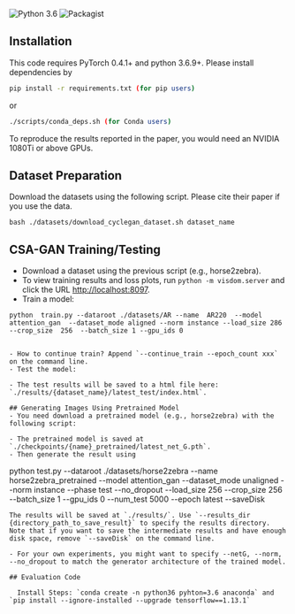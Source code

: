 
![Python 3.6](https://img.shields.io/badge/python-3.6-green.svg)
![Packagist](https://img.shields.io/badge/Pytorch-0.4.1-red.svg)





## Installation


This code requires PyTorch 0.4.1+ and python 3.6.9+. Please install dependencies by
```bash
pip install -r requirements.txt (for pip users)
```
or 

```bash
./scripts/conda_deps.sh (for Conda users)
```

To reproduce the results reported in the paper, you would need an NVIDIA 1080Ti or above  GPUs.

## Dataset Preparation
Download the datasets using the following script. Please cite their paper if you use the data.
```
bash ./datasets/download_cyclegan_dataset.sh dataset_name
```

## CSA-GAN Training/Testing
- Download a dataset using the previous script (e.g., horse2zebra).
- To view training results and loss plots, run `python -m visdom.server` and click the URL [http://localhost:8097](http://localhost:8097).
- Train a model:
```
python  train.py --dataroot ./datasets/AR --name  AR220  --model  attention_gan  --dataset_mode aligned --norm instance --load_size 286 --crop_size  256  --batch_size 1 --gpu_ids 0  


- How to continue train? Append `--continue_train --epoch_count xxx` on the command line.
- Test the model:
```

```
- The test results will be saved to a html file here: `./results/{dataset_name}/latest_test/index.html`.

## Generating Images Using Pretrained Model
- You need download a pretrained model (e.g., horse2zebra) with the following script:
```
```
- The pretrained model is saved at `./checkpoints/{name}_pretrained/latest_net_G.pth`. 
- Then generate the result using
```
python test.py --dataroot ./datasets/horse2zebra --name horse2zebra_pretrained --model attention_gan --dataset_mode unaligned --norm instance --phase test --no_dropout --load_size 256 --crop_size 256 --batch_size 1 --gpu_ids 0 --num_test 5000 --epoch latest --saveDisk
```
The results will be saved at `./results/`. Use `--results_dir {directory_path_to_save_result}` to specify the results directory. Note that if you want to save the intermediate results and have enough disk space, remove `--saveDisk` on the command line.

- For your own experiments, you might want to specify --netG, --norm, --no_dropout to match the generator architecture of the trained model.

## Evaluation Code

  Install Steps: `conda create -n python36 pyhton=3.6 anaconda` and `pip install --ignore-installed --upgrade tensorflow==1.13.1`


